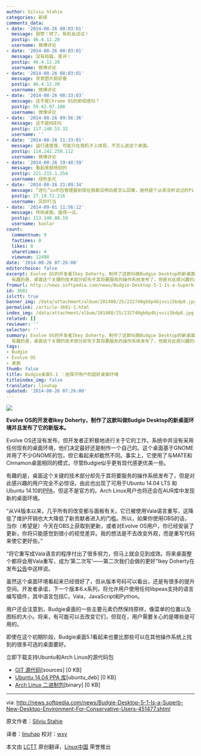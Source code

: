 ```yaml
---
author: Silviu Stahie
categories: 新闻
comments_data:
- date: '2014-08-26 08:03:01'
  message: 很赞！转了。有机会试试！
  postip: 46.4.12.20
  username: 微博评论
- date: '2014-08-26 08:03:01'
  message: 没有拍扁，差评！
  postip: 46.4.12.20
  username: 微博评论
- date: '2014-08-26 08:03:01'
  message: 背景图片挺好看
  postip: 46.4.12.20
  username: 微博评论
- date: '2014-08-26 08:33:03'
  message: 这不是Chrome OS的即视感吗？
  postip: 59.42.97.180
  username: 微博评论
- date: '2014-08-26 09:56:36'
  message: 这不是KDE吗
  postip: 117.140.53.32
  username: ''
- date: '2014-08-26 11:33:01'
  message: 运行速度慢，可能只在我机子上体现，不怎么进这个桌面。
  postip: 114.242.250.112
  username: 微博评论
- date: '2014-08-26 19:48:59'
  message: 看起来挺特别的
  postip: 221.215.1.254
  username: 绿色圣光
- date: '2014-08-26 21:09:34'
  message: “进化”os的包管理器到现在我都没明白是怎么回事，居然是个从来没听说过的Pisi
  postip: 27.19.72.216
  username: 风铃叮当
- date: '2014-09-01 11:56:12'
  message: 传统桌面，值得一试。
  postip: 113.140.88.19
  username: koolar
count:
  commentnum: 9
  favtimes: 0
  likes: 0
  sharetimes: 4
  viewnum: 12498
date: '2014-08-26 07:26:00'
editorchoice: false
excerpt: Evolve OS的开发者Ikey Doherty，制作了这款叫做Budgie Desktop的新桌面环境并且发布了它的新版本。 Evolve OS还没有发布，但开发者正积极地进行关于它的工作。系统中并没有采用任何现有的桌面环境，他们决定最好还是制作一个自己的。这个桌面基于GNOME并用了不少GNOME的包，但它看起来却截然不同。事实上，它使用了与MATE和Cinnamon桌面相同的模式，尽管Budgie似乎更有现代感更优美一些。
  有趣的是，桌面这个关键的技术部分却先于其将要服务的操作系统发布了，但是对此感兴趣的用户完全不必惊讶。由此也出现了可用于Ubuntu 14.04 LTS 和U
fromurl: http://news.softpedia.com/news/Budgie-Desktop-5-1-Is-a-Superb-New-Desktop-Environment-For-Conservative-Users-451477.shtml
id: 3681
islctt: true
banner_img: /data/attachment/album/201408/25/232740gb6p4bjvvii5bdp8.jpg
permalink: /article-3681-1.html
index_img: /data/attachment/album/201408/25/232740gb6p4bjvvii5bdp8.jpg.thumb.jpg
related: []
reviewer: ''
selector: ''
summary: Evolve OS的开发者Ikey Doherty，制作了这款叫做Budgie Desktop的新桌面环境并且发布了它的新版本。 Evolve OS还没有发布，但开发者正积极地进行关于它的工作。系统中并没有采用任何现有的桌面环境，他们决定最好还是制作一个自己的。这个桌面基于GNOME并用了不少GNOME的包，但它看起来却截然不同。事实上，它使用了与MATE和Cinnamon桌面相同的模式，尽管Budgie似乎更有现代感更优美一些。
  有趣的是，桌面这个关键的技术部分却先于其将要服务的操作系统发布了，但是对此感兴趣的用户完全不必惊讶。由此也出现了可用于Ubuntu 14.04 LTS 和U
tags:
- Budgie
- Evolve OS
- 桌面
thumb: false
title: Budgie桌面5.1 ：给保守用户的超好桌面环境
titleindex_img: false
translator: linuhap
updated: '2014-08-26 07:26:00'
---
```


![](/data/attachment/album/201408/25/232740gb6p4bjvvii5bdp8.jpg)


**Evolve OS的开发者Ikey Doherty，制作了这款叫做Budgie Desktop的新桌面环境并且发布了它的新版本。**


Evolve OS还没有发布，但开发者正积极地进行关于它的工作。系统中并没有采用任何现有的桌面环境，他们决定最好还是制作一个自己的。这个桌面基于GNOME并用了不少GNOME的包，但它看起来却截然不同。事实上，它使用了与MATE和Cinnamon桌面相同的模式，尽管Budgie似乎更有现代感更优美一些。


有趣的是，桌面这个关键的技术部分却先于其将要服务的操作系统发布了，但是对此感兴趣的用户完全不必惊讶。由此也出现了可用于Ubuntu 14.04 LTS 和Ubuntu 14.10的[PPA](https://launchpad.net/%7Esukso96100/+archive/ubuntu/budgie-desktop)，但这不是官方的。Arch Linux用户也将还会在AUR库中发现新的桌面环境。


“从V4版本以来，几乎所有的改变都与面板有关。它已被使用Vala语言重写，这降低了维护开销也大大降低了新贡献者进入的门槛。所以，如果你使用OBS的话，当你（希望是）今天在OBS上获取到更新，或者对Evolve OS用户，你已经安装了更新，你将只能感觉到很小的视觉差异。我的想法是不去改变外观，而是重写代码来使它更好些。”


“将它重写成Vala语言的程序付出了很多努力，但马上就会见到成效。将来桌面整个都将会用Vala重写，成为‘第二次写’——第二次我们会做的更好”Ikey Doherty在发布[公告](https://evolve-os.com/2014/07/20/budgie-desktop-v5-1-released/)中这样说。


虽然这个桌面环境看起来已经很好了，但从版本号码可以看出，还是有很多的提升空间。开发者承诺，下一个版本6.x系列，将允许用户使用任何libpeas支持的语言编写插件，其中语言包括C，Vala，JavaScript和Python。


用户还会注意到，Budgie桌面的一些主要元素仍然保持原样，像菜单的位置以及图标的大小。将来，有可能可以去改变它们，但现在，用户需要关心的是哪些是可用的。


即使在这个初期阶段，Budgie桌面5.1看起来也要比那些可以在其他操作系统上找到的很多可选的桌面要好。


立即下载支持Ubuntu和Arch Linux的源代码包


* [GIT 源代码](https://github.com/evolve-os/budgie-desktop/)[sources] [0 KB]
* [Ubuntu 14.04 PPA 库](https://launchpad.net/%7Esukso96100/+archive/ubuntu/budgie-desktop?field.series_filter=trusty)[ubuntu\_deb] [0 KB]
* [Arch Linux 二进制包](https://aur.archlinux.org/packages/budgie-desktop-git)[binary] [0 KB]




---


via: <http://news.softpedia.com/news/Budgie-Desktop-5-1-Is-a-Superb-New-Desktop-Environment-For-Conservative-Users-451477.shtml>


原文作者：[Silviu Stahie](http://news.softpedia.com/editors/browse/silviu-stahie)


译者：[linuhap](https://github.com/linuhap) 校对：[wxy](https://github.com/wxy)


本文由 [LCTT](https://github.com/LCTT/TranslateProject) 原创翻译，[Linux中国](http://linux.cn/) 荣誉推出